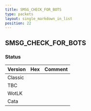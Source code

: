 ```yaml
---
title: SMSG_CHECK_FOR_BOTS
type: packets
layout: single_markdown_in_list
position: 22
---
```


## SMSG_CHECK_FOR_BOTS

### Status

Version | Hex | Comment
---------- | ---------- | ---------- 
Classic |  |  
TBC |  |  
WotLK |  |  
Cata |  |  
